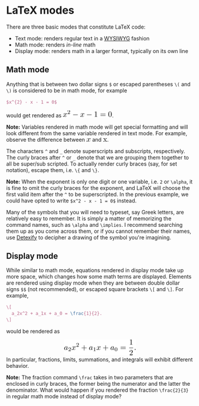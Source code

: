 # LaTeX modes

There are three basic modes that constitute LaTeX code:
* Text mode: renders regular text in a
  [WYSIWYG](https://en.m.wikipedia.org/wiki/WYSIWYG) fashion
* Math mode: renders *in-line* math
* Display mode: renders math in a larger format, typically on its own line

## Math mode

Anything that is between two dollar signs `$` or escaped parentheses `\(` and
`\)` is considered to be in math mode, for example

```tex
$x^{2} - x - 1 = 0$
```
would get rendered as 
  <img src="assets/02-01.png"></img>.

**Note:** Variables rendered in math mode will get special formatting and will
look different from the same variable rendered in text mode. For example,
observe the difference between <img src="assets/x.png"></img> and <img
src="assets/02-02.png"></img>.

The characters `^` and `_` denote superscripts and subscripts, respectively. The
curly braces after `^` or `_` denote that we are grouping them together
to all be super/sub scripted. To actually render curly braces (say, for set
notation), escape them, i.e. `\{` and `\}`.

**Note:** When the exponent is only one digit or one variable, i.e. `2` or
`\alpha`, it is fine to omit the curly braces for the exponent, and LaTeX will
choose the first valid item after the `^` to be superscripted. In the previous
example, we could have opted to write `$x^2 - x - 1 = 0$` instead.

Many of the symbols that you will need to typeset, say Greek letters, are
relatively easy to remember. It is simply a matter of memorizing the command
names, such as `\alpha` and `\implies`. I recommend searching them up as you come
across them, or if you cannot remember their names, use
[Detexify](https://detexify.kirelabs.org/classify.html) to decipher a drawing of
the symbol you're imagining.

## Display mode

While similar to math mode, equations rendered in display mode take up more
space, which changes how some math terms are displayed. Elements are rendered
using display mode when they are between double dollar signs `$$` (not
recommended), or escaped square brackets `\[` and `\]`. For example,

```tex
\[
  a_2x^2 + a_1x + a_0 = \frac{1}{2}.
\]
```
would be rendered as
<center>
  <img src="assets/02-03.png"></img>
</center>
In particular, fractions, limits, summations, and integrals will exhibit
different behavior.

**Note:** The fraction command `\frac` takes in two parameters that are enclosed
in curly braces, the former being the numerator and the latter the denominator.
What would happen if you rendered the fraction `\frac{2}{3}` in regular math
mode instead of display mode?
